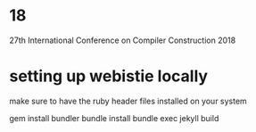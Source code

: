 # 18
27th International Conference on Compiler Construction 2018

# setting up webistie locally

make sure to have the ruby header files installed on your system

gem install bundler
bundle install
bundle exec jekyll build
